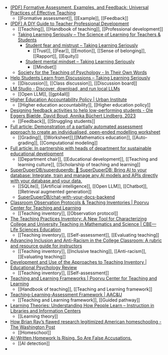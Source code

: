 - [(PDF) Formative Assessment, Examples, and Feedback: Universal Practices of Effective Teaching](https://www.researchgate.net/publication/376392729_Formative_Assessment_Examples_and_Feedback_Universal_Practices_of_Effective_Teaching)
	- [[Formative assessment]], [[Example]], [[Feedback]]
- [(PDF) A DIY Guide to Teacher Professional Development](https://www.researchgate.net/publication/376392725_A_DIY_Guide_to_Teacher_Professional_Development)
	- [[Teaching]], [[Handbook of teaching]], [[Professional development]]
	- [Taking Learning Seriously – The Science of Learning for Teachers & Students](https://takinglearningseriously.com/)
		- [Student fear and mistrust – Taking Learning Seriously](https://takinglearningseriously.com/barriers-to-learning/student-fear-and-mistrust/)
			- [[Trust]], [[Fear]], [[Emotion]], [[Sense of belonging]], [[Rapport]], [[Equity]]
		- [Student mental mindset – Taking Learning Seriously](https://takinglearningseriously.com/barriers-to-learning/student-mental-mindset/)
			- [[Mindset]]
	- [Society for the Teaching of Psychology - In Their Own Words](https://teachpsych.org/ebooks/itow)
- [Help Students Learn from Discussions – Taking Learning Seriously](https://takinglearningseriously.com/2020/06/14/help-students-learn-in-discussions/)
	- [[Discussion]], [[Class discussion]], [[Discussion board]]
- [LM Studio - Discover, download, and run local LLMs](https://lmstudio.ai/)
	- [[Open LLM]], [[gpt4all]]
- [Higher Education Accountability Policy | Urban Institute](https://www.urban.org/research/publication/higher-education-accountability-policy)
	- [[Higher education accountability]], [[Higher education policy]]
- [Designing feedback activities to help low-performing students - Ole Eggers Bjælde, David Boud, Annika Büchert Lindberg, 2023](https://journals.sagepub.com/doi/abs/10.1177/14697874231212820)
	- [[Feedback]], [[Struggling students]]
- [Full article: Demonstration of a partially automated assessment approach to create an individualised, open-ended modelling worksheet](https://www.tandfonline.com/doi/full/10.1080/0020739X.2023.2289068)
	- [[Grading]], [[Worksheet]],[[Mathematics education]], [[Auto-grading]], [[Computational modeling]]
- [Full article: In partnership with heads of department for sustainable educational development](https://www.tandfonline.com/doi/full/10.1080/1360144X.2021.2016414)
	- [[Department chair]], [[Educational development]], [[Teaching and learning culture]], [[Scholarship of teaching and learning]]
- [SuperDuperDB/superduperdb: 🔮 SuperDuperDB: Bring AI to your database: Integrate, train and manage any AI models and APIs directly with your database and your data.](https://github.com/SuperDuperDB/superduperdb)
	- [[SQLite]], [[Artificial intelligence]], [[Open LLM]], [[Chatbot]], [[Retrieval augmented generation]]
	- [SuperDuperDB/chat-with-your-docs-backend](https://github.com/SuperDuperDB/chat-with-your-docs-backend)
- [Classroom Observation Protocols & Teaching Inventories | Poorvu Center for Teaching and Learning](https://poorvucenter.yale.edu/Observation-Protocols-Teaching-Inventories)
	- [[Teaching inventory]], [[Observation protocol]]
- [The Teaching Practices Inventory: A New Tool for Characterizing College and University Teaching in Mathematics and Science | CBE—Life Sciences Education](https://www.lifescied.org/doi/full/10.1187/cbe.14-02-0023)
	- [[Teaching inventory]], [[Self-assessment]], [[Evaluating teaching]]
- [Advancing Inclusion and Anti-Racism in the College Classroom: A rubric and resource guide for instructors](https://zenodo.org/records/5874656#.Y9HJpnbMI2x)
	- [[Teaching inventory]], [[Inclusive teaching]], [[Anti-racism]], [[Evaluating teaching]]
- [Development and Use of the Approaches to Teaching Inventory | Educational Psychology Review](https://link.springer.com/article/10.1007/s10648-004-0007-9)
	- [[Teaching inventory]], [[Self-assessment]]
- [Teaching and Learning Frameworks | Poorvu Center for Teaching and Learning](https://poorvucenter.yale.edu/BackwardDesign)
	- [[Handbook of teaching]], [[Teaching and Learning framework]]
- [Teaching-Learning-Assessment Framework | AAC&U](https://www.aacu.org/initiatives/tla-framework)
	- [[Teaching and Learning framework]], [[Guided pathway]]
- [Learning Theories: Understanding How People Learn – Instruction in Libraries and Information Centers](https://iopn.library.illinois.edu/pressbooks/instructioninlibraries/chapter/learning-theories-understanding-how-people-learn/)
	- [[Learning theory]]
- [How Brian Ray’s flawed research legitimized American homeschooling - The Washington Post](https://www.washingtonpost.com/education/2023/12/11/brian-ray-homeschool-student-outcomes/)
	- [[Homeschool]]
- [AI-Written Homework Is Rising. So Are False Accusations.](https://www.thedailybeast.com/ai-written-homework-is-rising-so-are-false-accusations)
	- [[AI detection]]
-